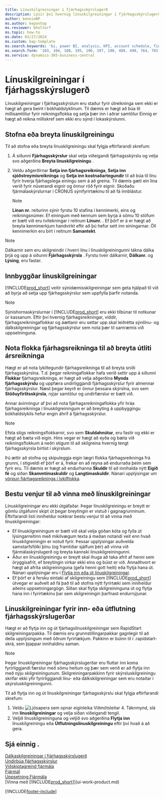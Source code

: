 ```yaml
---
title: Línuskilgreiningar í fjárhagsskýrslugerð
description: Lýsir því hvernig línuskilgreiningar í fjárhagsskýrslugerð.
author: kennieNP
ms.author: kepontop
ms.reviewer: bholtorf
ms.topic: how-to
ms.date: 03/27/2024
ms.custom: bap-template
ms.search.keywords: 'bi, power BI, analysis, KPI, account schedule, financial report'
ms.search.form: '103, 104, 108, 195, 196, 197, 198, 489, 490, 764, 765, 766'
ms.service: dynamics-365-business-central
---
```


# <a name="row-definitions-in-financial-reporting"></a>Línuskilgreiningar í fjárhagsskýrslugerð

Línuskilgreiningar í fjárhagsskýrslum eru staður fyrir útreikninga sem ekki er hægt að gera beint í bókhaldslyklinum. Til dæmis er hægt að búa til millisamtölur fyrir reikningsflokka og setja þær inn í aðrar samtölur Einnig er hægt að reikna milliskref sem ekki eru sýnd í lokaskýrslunni.

## <a name="create-or-edit-a-row-definition"></a>Stofna eða breyta línuskilgreiningu

Til að stofna eða breyta línuskilgreiningu skal fylgja eftirfarandi skrefum:

1. Á síðunni **Fjárhagsskýrslur** skal velja viðeigandi fjárhagsskýrslu og velja svo aðgerðina **Breyta línuskilgreiningu** .
1. Veldu aðgerðirnar **Setja inn fjárhagsreikninga**, **Setja inn sjóðstreymisreikninga** og **Setja inn kostnaðartegundir** til að búa til línu fyrir hverja fjárhagslega einingu sem á að greina. Til dæmis gæti ein lína verið fyrir núverandi eignir og önnur röð fyrir eignir. Skoðaðu fjármálaskýrslurnar í CRONUS sýnifyrirtækinu til að fá innblástur.

    > [!NOTE]
    > **Línan nr.** reiturinn sýnir fyrstu 10 stafina í kennimerki, eins og reikningsnúmer. Ef einingum með kennum sem byrja á sömu 10 stöfum er bætt við eru tvítekningar í reitnum **Línunr.** . Ef þörf er á er hægt að breyta kennimerkjum handvirkt eftir að þú hefur sett inn einingarnar. Öll kennimerkin eru birt í reitnum **Samantekt**.

> [!NOTE]
> Dálkarnir sem eru skilgreindir í hverri línu í línuskilgreiningunni tákna dálka þrjá og upp á síðunni **Fjárhagsskýrsla** . Fyrstu tveir dálkarnir, **Dálkanr.** og **Lýsing**, eru fastar.  

## <a name="built-in-row-definitions"></a>Innbyggðar línuskilgreiningar

[!INCLUDE[prod_short](includes/prod_short.md)] veitir sýnidæmisskilgreiningar sem geta hjálpað til við að byrja að setja upp fjárhagsskýrslur sem uppfylla þarfir notanda.

<!-- update this when we release the new templates in 24.1
| Row definition code | Description | How to use this row definition | 
| ------------------- | ----------- | ------------------------------ | 
| TBA 1 | TBA 1 | TBA 1 |
| TBA 2 | TBA 2 | TBA 2 |
| TBA 3 | TBA 3 | TBA 3 |
| TBA 4 | TBA 4 | TBA 4 | 
-->

> [!NOTE]
> Sýnishornaskýrslurnar í [!INCLUDE[prod_short](includes/prod_short.md)] eru ekki tilbúnar til notkunar úr kassanum. Eftir því hvernig fjárhagsreikningar, víddir, fjárhagsreikningaflokkar og áætlanir eru settar upp skal leiðrétta sýnilínu- og dálkskilgreiningar og fjárhagsskýrslur sem nota þær til samræmis við uppsetninguna.

## <a name="use-gl-account-categories-to-change-the-layout-of-your-financial-statements"></a>Nota flokka fjárhagsreikninga til að breyta útliti ársreikninga

Hægt er að nota lykiltegundir fjárhagsreikninga til að breyta sniði fjárhagsskýrslna. T.d. þegar reikningaflokkar hafa verið settir upp á síðunni **Flokkar** fjárhagsreikninga, er hægt að velja aðgerðina **Mynda fjárhagsskýrslu** og uppfæra undirliggjandi fjárhagsskýrslur fyrir almennar fjárhagsskýrslur. Næst þegar keyrð er önnur þessara skýrslna, svo sem **Stöðuyfirlitsskýrsla**, nýjar samtölur og undirfærslur er bætt við.

Annar ávinningur af því að nota fjárhagsreikningaflokka yfir hráa fjárhagsreikninga í línuskilgreiningum er að breyting á uppbyggingu bókhaldslykils hefur engin áhrif á fjárhagsskýrslur.

> [!NOTE]
> Efsta stigs reikningsflokkarnir, svo sem **Skuldahnútur**, eru fastir og ekki er hægt að bæta við eigin. Hins vegar er hægt að eyða og bæta við reikningsflokkum á neðri stigum til að skilgreina hvernig tengt fjárhagsskýrsla birtist í skýrslum.
>
> Þú ættir að stofna og skipuleggja eigin lægri flokka fjárhagsreikninga frá grunni, í stigveldi ef þörf er á, frekar en að reyna að endurraða þeim sem fyrir eru. Til dæmis er hægt að endurhanna **Skuldir** til að innihalda nýtt **Eigið fé** og síðan **Skammtímaskuldir** og **Langtímaskuldir**. Nánari upplýsingar um [vörpun fjárhagsreikninga í lykilflokka](finance-general-ledger.md#account-categories).

## <a name="best-practices-for-working-with-row-definitions"></a>Bestu venjur til að vinna með línuskilgreiningar

Línuskilgreiningar eru ekki útgáfaðar. Þegar línuskilgreiningu er breytt er gömlu útgáfunni skipt út þegar breytingin er vistuð í gagnagrunninum. Eftirfarandi listi inniheldur nokkrar bestu venjur til að vinna með línuskilgreiningar:

- Ef línuskilgreiningum er bætt við skal velja góðan kóta og fylla út lýsingarreitinn með mikilvægum texta á meðan notandi veit enn hvað línuskilgreiningin er notuð fyrir. Þessar upplýsingar auðvelda samstarfsfólki þínu (og framtíðar sjálfum þér) að vinna við fjármálaskýrslugerð og breyta kannski línuskilgreiningunni.
- Áður en línuskilgreiningu er breytt skal íhuga að taka afrit af henni sem öryggisafrit, ef breytingin virkar ekki eins og búist er við. Annaðhvort er hægt að afrita skilgreininguna (gefa henni gott heiti) eða flytja hana út. Nánari upplýsingar eru í [Flytja inn eða út línuskilgreiningar](#import-or-export-financial-reporting-row-definitions).
- Ef þörf er á fersku eintaki af skilgreiningu sem [!INCLUDE[prod_short](includes/prod_short.md)] útvegar er auðvelt að fá það til að stofna nýtt fyrirtæki sem inniheldur aðeins uppsetningargögn. Síðan skal flytja skilgreininguna út og flytja hana inn í fyrirtækinu þar sem skilgreiningin þarfnast endurnýjunar.

## <a name="import-or-export-financial-reporting-row-definitions"></a>Línuskilgreiningar fyrir inn- eða útflutning fjárhagsskýrslugerðar

Hægt er að flytja inn og út fjárhagslínuskilgreiningar sem RapidStart skilgreiningarpakka. Til dæmis eru grunnstillingarpakkar gagnlegir til að deila upplýsingum með öðrum fyrirtækjum. Pakkinn er búinn til í .rapidstart-skrá, sem þjappar innihaldinu saman.

> [!NOTE]
> Þegar línuskilgreiningar fjárhagsskýrslugerðar eru fluttar inn koma fyrirliggjandi færslur með sömu heitum og þær sem verið er að flytja inn með nýju skilgreiningunum. Skilgreiningarpakkinn fyrir skýrsluskilgreiningu skrifar ekki yfir fyrirliggjandi línu- eða dálkskilgreiningar sem eru notaðar í skýrsluskilgreiningunni.

Til að flytja inn og út línuskilgreiningar fjárhagsskýrslu skal fylgja eftirfarandi skrefum:

1. Veldu ![Ljósapera sem opnar eiginleika Viðmótsleitar 4.](media/ui-search/search_small.png "Segðu mér hvað þú vilt gera") Táknmynd, slá inn **línuskilgreiningar** og velja síðan viðeigandi tengil.
1. Veljið línuskilgreininguna og veljið svo aðgerðina **Flytja inn** línuskilgreiningu eða **Útflutningslínuskilgreiningu** eftir því hvað á að gera.

## <a name="see-also"></a>Sjá einnig .

[Dálkaskilgreiningar í fjárhagsskýrslugerð](bi-column-definitions.md)  
[Undirbúa fjárhagsskýrslur](bi-how-work-account-schedule.md)  
[Viðskiptagreind fjármála](bi.md)  
[Fjármál](finance.md)  
[Uppsetning Fjármála](finance-setup-finance.md)  
[Vinna með [!INCLUDE[prod_short](includes/prod_short.md)]](ui-work-product.md)  

[!INCLUDE[footer-include](includes/footer-banner.md)]
